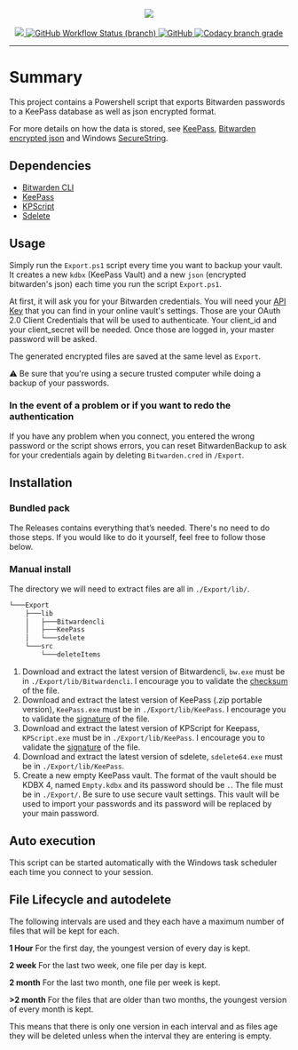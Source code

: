 <p align="center">
    <a href="https://github.com/kevinstsauveur/BitwardenBackup">
        <img src="../assets/logo.png"/>
    </a>
    <br/><br/>
    <a href="https://github.com/kevinstsauveur/bitwardenbackup/releases/latest">
        <img src="https://img.shields.io/github/v/release/kevinstsauveur/bitwardenbackup.svg" />
    </a>
    <a href="https://github.com/kevinstsauveur/BitwardenBackup/actions/workflows/powershell.yml">
        <img alt="GitHub Workflow Status (branch)" src="https://img.shields.io/github/workflow/status/kevinstsauveur/bitwardenbackup/PSScriptAnalyzer/main?label=PSScriptAnalyzer">
    </a>
    <a href="https://github.com/kevinstsauveur/BitwardenBackup/blob/main/LICENSE">
        <img alt="GitHub" src="https://img.shields.io/github/license/kevinstsauveur/bitwardenbackup?color=blue">
    </a>
    <a href="https://www.codacy.com/gh/kevinstsauveur/BitwardenBackup/dashboard?utm_source=github.com&amp;utm_medium=referral&amp;utm_content=kevinstsauveur/BitwardenBackup&amp;utm_campaign=Badge_Grade">
        <img alt="Codacy branch grade" src="https://img.shields.io/codacy/grade/1a1c0864204e463592bcb2cc72f625ba/main?color=succes">
    </a>
</p>

---

# Summary

This project contains a Powershell script that exports Bitwarden passwords to a KeePass database as well as json encrypted format.

For more details on how the data is stored, see [KeePass](https://keepass.info/), [Bitwarden encrypted json](https://bitwarden.com/help/article/encrypted-export/) and Windows [SecureString](https://docs.microsoft.com/en-us/dotnet/api/system.security.securestring?view=net-5.0).

## Dependencies

-   [Bitwarden CLI](https://bitwarden.com/help/article/cli/#download--install)
-   [KeePass](https://keepass.info/download.html)
-   [KPScript](https://keepass.info/plugins.html)
-   [Sdelete](https://docs.microsoft.com/en-us/sysinternals/downloads/sdelete)

## Usage

Simply run the `Export.ps1` script every time you want to backup your vault. It creates a new `kdbx` (KeePass Vault) and a new `json` (encrypted bitwarden's json) each time you run the script `Export.ps1`.

At first, it will ask you for your Bitwarden credentials. You will need your [API Key](https://bitwarden.com/help/personal-api-key/) that you can find in your online vault's settings. Those are your OAuth 2.0 Client Credentials that will be used to authenticate. Your client_id and your client_secret will be needed. Once those are logged in, your master password will be asked.

The generated encrypted files are saved at the same level as `Export`.

:warning: Be sure that you're using a secure trusted computer while doing a backup of your passwords.

### In the event of a problem or if you want to redo the authentication

If you have any problem when you connect, you entered the wrong password or the script shows errors, you can reset BitwardenBackup to ask for your credentials again by deleting `Bitwarden.cred` in `/Export`.

## Installation

### Bundled pack
The Releases contains everything that’s needed. There's no need to do those steps. If you would like to do it yourself, feel free to follow those below.

### Manual install

The directory we will need to extract files are all in `./Export/lib/`.

```bash
└───Export
    ├───lib
    │   ├───Bitwardencli
    │   ├───KeePass
    │   └───sdelete
    └───src
        └───deleteItems
```

1.  Download and extract the latest version of Bitwardencli, `bw.exe` must be in `./Export/lib/Bitwardencli`. I encourage you to validate the [checksum](https://github.com/bitwarden/cli/releases) of the file.
2.  Download and extract the latest version of KeePass (.zip portable version), `KeePass.exe` must be in `./Export/lib/KeePass`. I encourage you to validate the [signature](https://keepass.info/integrity.html) of the file.
3.  Download and extract the latest version of KPScript for Keepass, `KPScript.exe` must be in `./Export/lib/KeePass`. I encourage you to validate the [signature](https://keepass.info/integrity_etc.html) of the file.
4.  Download and extract the latest version of sdelete, `sdelete64.exe` must be in `./Export/lib/KeePass`.
5.  Create a new empty KeePass vault. The format of the vault should be KDBX 4, named `Empty.kdbx` and its password should be `.`. The file must be in `./Export/`. Be sure to use secure vault settings. This vault will be used to import your passwords and its password will be replaced by your main password.

## Auto execution

This script can be started automatically with the Windows task scheduler each time you connect to your session.

## File Lifecycle and autodelete

The following intervals are used and they each have a maximum number of files that will be kept for each.

**1 Hour**
For the first day, the youngest version of every day is kept.

**2 week**
For the last two week, one file per day is kept.

**2 month**
For the last two month, one file per week is kept.

**>2 month**
For the files that are older than two months, the youngest version of every month is kept.

This means that there is only one version in each interval and as files age they will be deleted unless when the interval they are entering is empty.
